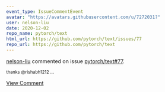 ```yaml
---
event_type: IssueCommentEvent
avatar: "https://avatars.githubusercontent.com/u/7272031?"
user: nelson-liu
date: 2020-12-02
repo_name: pytorch/text
html_url: https://github.com/pytorch/text/issues/77
repo_url: https://github.com/pytorch/text
---
```


<a href='https://github.com/nelson-liu' target='_blank'>nelson-liu</a> commented on issue <a href='https://github.com/pytorch/text/issues/77' target='_blank'>pytorch/text#77</a>.

<small>thanks @rishabh1212 ...</small>

<a href='https://github.com/pytorch/text/issues/77' target='_blank'>View Comment</a>